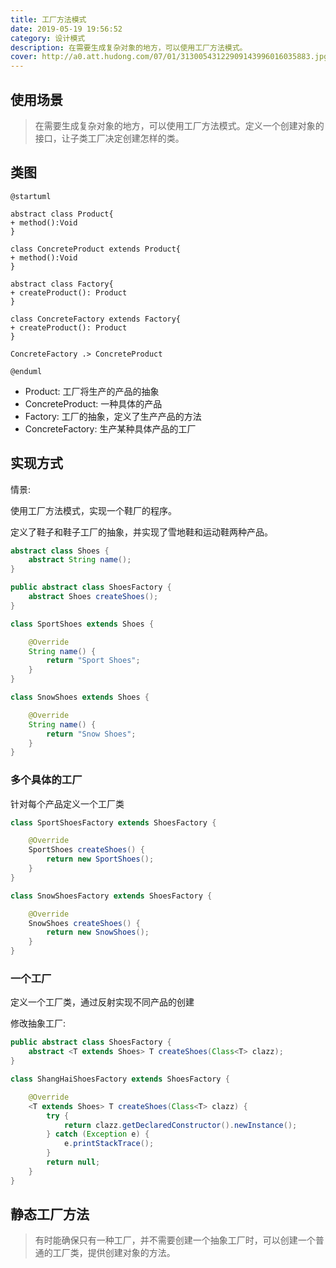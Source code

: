 ```yaml
---
title: 工厂方法模式
date: 2019-05-19 19:56:52
category: 设计模式
description: 在需要生成复杂对象的地方，可以使用工厂方法模式。
cover: http://a0.att.hudong.com/07/01/31300543122909143996016035883.jpg
---
```


## 使用场景

> 在需要生成复杂对象的地方，可以使用工厂方法模式。定义一个创建对象的接口，让子类工厂决定创建怎样的类。

## 类图

```puml
@startuml

abstract class Product{
+ method():Void
}

class ConcreteProduct extends Product{
+ method():Void
}

abstract class Factory{
+ createProduct(): Product
}

class ConcreteFactory extends Factory{
+ createProduct(): Product
}

ConcreteFactory .> ConcreteProduct

@enduml
```

- Product: 工厂将生产的产品的抽象
- ConcreteProduct: 一种具体的产品
- Factory: 工厂的抽象，定义了生产产品的方法
- ConcreteFactory: 生产某种具体产品的工厂

## 实现方式

情景:

使用工厂方法模式，实现一个鞋厂的程序。

定义了鞋子和鞋子工厂的抽象，并实现了雪地鞋和运动鞋两种产品。

```java
abstract class Shoes {
    abstract String name();
}

public abstract class ShoesFactory {
    abstract Shoes createShoes();
}

class SportShoes extends Shoes {

    @Override
    String name() {
        return "Sport Shoes";
    }
}

class SnowShoes extends Shoes {

    @Override
    String name() {
        return "Snow Shoes";
    }
}
```

### 多个具体的工厂

针对每个产品定义一个工厂类

```java
class SportShoesFactory extends ShoesFactory {

    @Override
    SportShoes createShoes() {
        return new SportShoes();
    }
}

class SnowShoesFactory extends ShoesFactory {

    @Override
    SnowShoes createShoes() {
        return new SnowShoes();
    }
}
```

### 一个工厂

定义一个工厂类，通过反射实现不同产品的创建

修改抽象工厂:

```java
public abstract class ShoesFactory {
    abstract <T extends Shoes> T createShoes(Class<T> clazz);
}
```

```java
class ShangHaiShoesFactory extends ShoesFactory {

    @Override
    <T extends Shoes> T createShoes(Class<T> clazz) {
        try {
            return clazz.getDeclaredConstructor().newInstance();
        } catch (Exception e) {
            e.printStackTrace();
        }
        return null;
    }
}
```

## 静态工厂方法

> 有时能确保只有一种工厂，并不需要创建一个抽象工厂时，可以创建一个普通的工厂类，提供创建对象的方法。